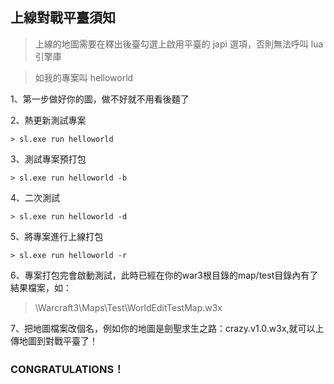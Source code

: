 ## 上線對戰平臺須知

> 上線的地圖需要在釋出後臺勾選上啟用平臺的 japi 選項，否則無法呼叫 lua 引擎庫

> 如我的專案叫 helloworld

1、第一步做好你的圖，做不好就不用看後麵了

2、熱更新測試專案

```
> sl.exe run helloworld
```

3、測試專案預打包

```
> sl.exe run helloworld -b
```

4、二次測試

```
> sl.exe run helloworld -d
```

5、將專案進行上線打包

```
> sl.exe run helloworld -r
```

6、專案打包完會啟動測試，此時已經在你的war3根目錄的map/test目錄內有了結果檔案，如：

> \Warcraft3\Maps\Test\WorldEditTestMap.w3x

7、把地圖檔案改個名，例如你的地圖是劍聖求生之路：crazy.v1.0.w3x,就可以上傳地圖到對戰平臺了！

### CONGRATULATIONS！
